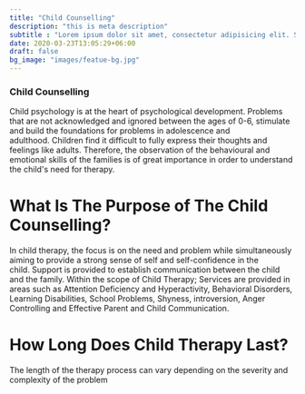 ```yaml
---
title: "Child Counselling"
description: "this is meta description"
subtitle : "Lorem ipsum dolor sit amet, consectetur adipisicing elit. Sequi, repudiandae."
date: 2020-03-23T13:05:29+06:00
draft: false
bg_image: "images/featue-bg.jpg"
---
```


### Child Counselling

  Child psychology is at the heart of psychological development. Problems that are not acknowledged and ignored between the ages of 0-6, stimulate and build the foundations for problems in adolescence and adulthood. Children find it difficult to fully express their thoughts and feelings like adults. Therefore, the observation of the behavioural and emotional skills of the families is of great importance in order to understand the child's need for therapy.

# What Is The Purpose of The Child Counselling?

  In child therapy, the focus is on the need and problem while simultaneously aiming to provide a strong sense of self and self-confidence in the child. Support is provided to establish communication between the child and the family. Within the scope of Child Therapy; Services are provided in areas such as Attention Deficiency and Hyperactivity, Behavioral Disorders, Learning Disabilities, School Problems, Shyness, introversion, Anger Controlling and Effective Parent and Child Communication. 

# How Long Does Child Therapy Last?
   
  The length of the therapy process can vary depending on the severity and complexity of the problem


